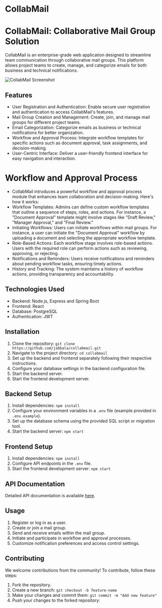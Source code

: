 # CollabMail

# CollabMail: Collaborative Mail Group Solution

CollabMail is an enterprise-grade web application designed to streamline team communication through collaborative mail groups. This platform allows project teams to create, manage, and categorize emails for both business and technical notifications.

![CollabMail Screenshot](/path/to/screenshot.png)

## Features

- User Registration and Authentication: Enable secure user registration and authentication to access CollabMail's features.
- Mail Group Creation and Management: Create, join, and manage mail groups for different project teams.
- Email Categorization: Categorize emails as business or technical notifications for better organization.
- Workflow and Approval Process: Integrate workflow templates for specific actions such as document approval, task assignments, and decision-making.
- User-Centric Interface: Deliver a user-friendly frontend interface for easy navigation and interaction.

# Workflow and Approval Process
- CollabMail introduces a powerful workflow and approval process module that enhances team collaboration and decision-making. Here's how it works:
- Workflow Templates: Admins can define custom workflow templates that outline a sequence of steps, roles, and actions. For instance, a "Document Approval" template might involve stages like "Draft Review," "Manager Approval," and "Final Review."
- Initiating Workflows: Users can initiate workflows within mail groups. For instance, a user can initiate the "Document Approval" workflow by uploading a document and selecting the appropriate workflow template.
- Role-Based Actions: Each workflow stage involves role-based actions. Users with the required role can perform actions such as reviewing, approving, or rejecting.
- Notifications and Reminders: Users receive notifications and reminders about pending workflow tasks, ensuring timely actions.
- History and Tracking: The system maintains a history of workflow actions, providing transparency and accountability.

## Technologies Used

- Backend: Node.js, Express and Spring Boot
- Frontend: React
- Database: PostgreSQL
- Authentication: JWT

## Installation

1. Clone the repository: `git clone https://github.com/jabbala/collabmail.git`
2. Navigate to the project directory: `cd collabmail`
3. Set up the backend and frontend separately following their respective instructions.
4. Configure your database settings in the backend configuration file.
5. Start the backend server.
6. Start the frontend development server.

## Backend Setup

1. Install dependencies: `npm install`
2. Configure your environment variables in a `.env` file (example provided in `.env.example`).
3. Set up the database schema using the provided SQL script or migration tool.
4. Start the backend server: `npm start`

## Frontend Setup

1. Install dependencies: `npm install`
2. Configure API endpoints in the `.env` file.
3. Start the frontend development server: `npm start`

## API Documentation

Detailed API documentation is available [here](/path/to/api-documentation.md).

## Usage

1. Register or log in as a user.
2. Create or join a mail group.
3. Send and receive emails within the mail group.
4. Initiate and participate in workflow and approval processes.
5. Customize notification preferences and access control settings.

## Contributing

We welcome contributions from the community! To contribute, follow these steps:

1. Fork the repository.
2. Create a new branch: `git checkout -b feature-name`
3. Make your changes and commit them: `git commit -m "Add new feature"`
4. Push your changes to the forked repository:
